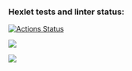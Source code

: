 ### Hexlet tests and linter status:
[![Actions Status](https://github.com/k-vetkina/frontend-project-lvl1/workflows/hexlet-check/badge.svg)](https://github.com/k-vetkina/frontend-project-lvl1/actions)

<a href="https://codeclimate.com/github/codeclimate/codeclimate/maintainability"><img src="https://api.codeclimate.com/v1/badges/a99a88d28ad37a79dbf6/maintainability" /></a>

<img src="https://github.com/k-vetkina/frontend-project-lvl1/workflows/lint-check/badge.svg"/>